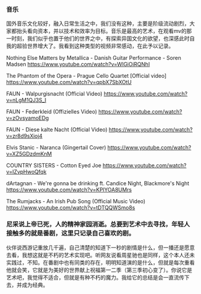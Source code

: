 ### 音乐
国外音乐文化较好，融入日常生活之中，我们没有这种，主要是阶级流动剧烈，大家都抬头看向资本，并以技术和效率为目标。音乐是最高的艺术，在观看mv的那一时刻，我们似乎也置于他们的世界之中，有探索异国文化的欲望，也深感此时自我的超验世界增大了。我看到这种类型的视频非常感动，在此予以记录。

Nothing Else Matters by Metallica - Danish Guitar Performance - Soren Madsen
https://www.youtube.com/watch?v=WlGiOiRQNhI

The Phantom of the Opera - Prague Cello Quartet [Official video]
https://www.youtube.com/watch?v=qpbX7SbXOtU

FAUN - Walpurgisnacht (Official Video)
https://www.youtube.com/watch?v=nLgM1QJ3S_I

FAUN - Federkleid (Offizielles Video)
https://www.youtube.com/watch?v=zOvsyamoEDg

FAUN - Diese kalte Nacht (Official Video)
https://www.youtube.com/watch?v=zr8d9sXioj4

Elvis Stanic - Naranca (Gingertail Cover)
https://www.youtube.com/watch?v=XZ5GDzdmKnM

COUNTRY SISTERS - Cotton Eyed Joe
https://www.youtube.com/watch?v=IZvpHwoQfqk

dArtagnan - We're gonna be drinking ft. Candice Night, Blackmore's Night
https://www.youtube.com/watch?v=KPlYOA8UMrs

The Rumjacks - An Irish Pub Song (Official Music Video)
https://www.youtube.com/watch?v=tDTQQWSmo8s

### 尼采说上帝已死，人的精神家园消逝。总要到艺术中去寻找，年轻人接触多的就是番剧，这里只记录自己喜欢的剧。
伙伴说西游记重放几千遍，自己清楚的知道下一秒的剧情是什么，但一播还是愿意去看，我想这就是不朽的艺术实现吧。听网友说看周星驰也是同样，这个本人还未实践过，不知。在番剧中也有同类的存在，明明知道演的是什么，但就是每次重看他就会笑，它就是为美好的世界献上祝福第一二季（第三季初心变了）。你说它是艺术吧，我觉得不适合，但就是有种不朽的魔力。我给它的总结是会一直流传下去，并成为经典。



